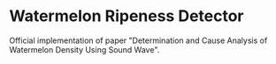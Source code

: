 # Watermelon Ripeness Detector

Official implementation of paper "Determination and Cause Analysis of Watermelon Density Using Sound Wave".
